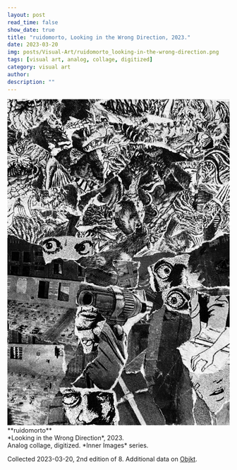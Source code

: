 ```yaml
---
layout: post
read_time: false
show_date: true
title: "ruidomorto, Looking in the Wrong Direction, 2023."
date: 2023-03-20
img: posts/Visual-Art/ruidomorto_looking-in-the-wrong-direction.png
tags: [visual art, analog, collage, digitized]
category: visual art
author: 
description: ""
---
```


<img src='./assets/img/posts/Visual-Art/ruidomorto_looking-in-the-wrong-direction.png'>

<br>
**ruidomorto**
<br>*Looking in the Wrong Direction*, 2023.
<br>Analog collage, digitized. *Inner Images* series.


 <div class="page-separator"></div>

Collected 2023-03-20, 2nd edition of 8. Additional data on [Objkt](https://objkt.com/tokens/KT1Aqb6GWjn7RzEteKG674Lq4z4F4jHiLqZH/18).
